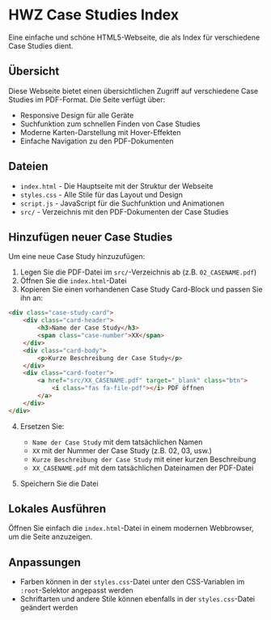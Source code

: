 # HWZ Case Studies Index

Eine einfache und schöne HTML5-Webseite, die als Index für verschiedene Case Studies dient.

## Übersicht

Diese Webseite bietet einen übersichtlichen Zugriff auf verschiedene Case Studies im PDF-Format. Die Seite verfügt über:

- Responsive Design für alle Geräte
- Suchfunktion zum schnellen Finden von Case Studies
- Moderne Karten-Darstellung mit Hover-Effekten
- Einfache Navigation zu den PDF-Dokumenten

## Dateien

- `index.html` - Die Hauptseite mit der Struktur der Webseite
- `styles.css` - Alle Stile für das Layout und Design
- `script.js` - JavaScript für die Suchfunktion und Animationen
- `src/` - Verzeichnis mit den PDF-Dokumenten der Case Studies

## Hinzufügen neuer Case Studies

Um eine neue Case Study hinzuzufügen:

1. Legen Sie die PDF-Datei im `src/`-Verzeichnis ab (z.B. `02_CASENAME.pdf`)
2. Öffnen Sie die `index.html`-Datei
3. Kopieren Sie einen vorhandenen Case Study Card-Block und passen Sie ihn an:

```html
<div class="case-study-card">
    <div class="card-header">
        <h3>Name der Case Study</h3>
        <span class="case-number">XX</span>
    </div>
    <div class="card-body">
        <p>Kurze Beschreibung der Case Study</p>
    </div>
    <div class="card-footer">
        <a href="src/XX_CASENAME.pdf" target="_blank" class="btn">
            <i class="fas fa-file-pdf"></i> PDF öffnen
        </a>
    </div>
</div>
```

4. Ersetzen Sie:
   - `Name der Case Study` mit dem tatsächlichen Namen
   - `XX` mit der Nummer der Case Study (z.B. 02, 03, usw.)
   - `Kurze Beschreibung der Case Study` mit einer kurzen Beschreibung
   - `XX_CASENAME.pdf` mit dem tatsächlichen Dateinamen der PDF-Datei

5. Speichern Sie die Datei

## Lokales Ausführen

Öffnen Sie einfach die `index.html`-Datei in einem modernen Webbrowser, um die Seite anzuzeigen.

## Anpassungen

- Farben können in der `styles.css`-Datei unter den CSS-Variablen im `:root`-Selektor angepasst werden
- Schriftarten und andere Stile können ebenfalls in der `styles.css`-Datei geändert werden 